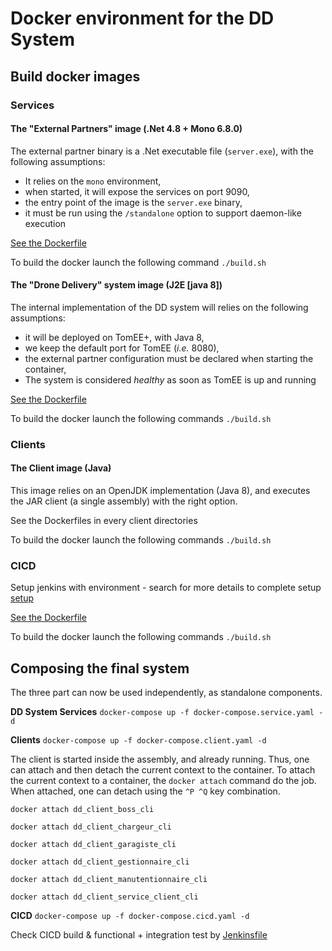 # Docker environment for the DD System

## Build docker images
### Services
#### The "External Partners" image (.Net 4.8 + Mono 6.8.0)

The external partner binary is a .Net executable file (`server.exe`), with the following assumptions:

  - It relies on the `mono` environment,
  - when started, it will expose the services on port 9090,
  - the entry point of the image is the `server.exe` binary,
  - it must be run using the `/standalone` option to support daemon-like execution

[See the Dockerfile](partners/Dockerfile)

To build the docker launch the following command `./build.sh`

#### The "Drone Delivery" system image (J2E [java 8])

The internal implementation of the DD system will relies on the following assumptions:

  - it will be deployed on TomEE+, with Java 8,
  - we keep the default port for TomEE (_i.e._ 8080),
  - the external partner configuration must be declared when starting the container,
  - The system is considered _healthy_ as soon as TomEE is up and running

[See the Dockerfile](dd/Dockerfile)

To build the docker launch the following commands `./build.sh`

### Clients
#### The Client image (Java)

This image relies on an OpenJDK implementation (Java 8), and executes the JAR client (a single assembly) with the right option.

See the Dockerfiles in every client directories

To build the docker launch the following commands `./build.sh`

### CICD
Setup jenkins with environment - search for more details to complete setup [setup](jenkins/Readme.md)

[See the Dockerfile](jenkins/Dockerfile)

To build the docker launch the following commands `./build.sh`

## Composing the final system

The three part can now be used independently, as standalone components.

**DD System Services**
`docker-compose up -f docker-compose.service.yaml -d`

**Clients**
`docker-compose up -f docker-compose.client.yaml -d`

The client is started inside the assembly, and already running. Thus, one can attach and then detach the current context to the container. To attach the current context to a container, the `docker attach` command do the job. When attached, one can detach using the `^P ^Q` key combination.

`docker attach dd_client_boss_cli`

`docker attach dd_client_chargeur_cli`

`docker attach dd_client_garagiste_cli`

`docker attach dd_client_gestionnaire_cli`

`docker attach dd_client_manutentionnaire_cli`

`docker attach dd_client_service_client_cli`

**CICD**
`docker-compose up -f docker-compose.cicd.yaml -d`

Check CICD build & functional + integration test by [Jenkinsfile](../Jenkinsfile)
